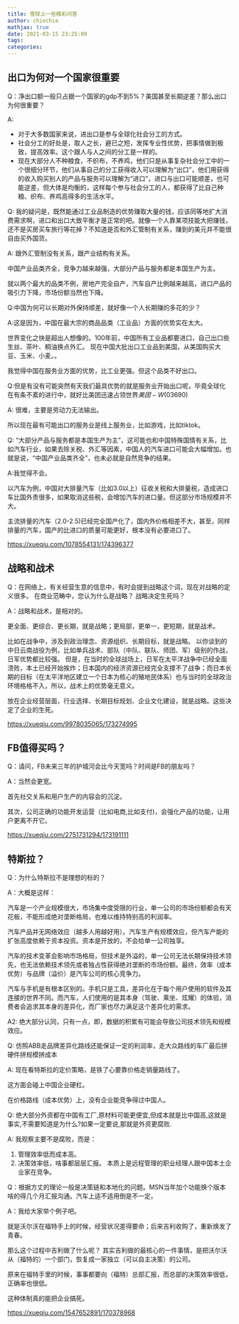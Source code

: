 ```yaml
---
title: 雪球上一些精彩问答
author: chiechie
mathjax: true
date: 2021-03-15 23:25:09
tags:
categories:
---
```


## 出口为何对一个国家很重要

Q：净出口额一般只占据一个国家的gdp不到5%？美国甚至长期逆差？那么出口为何很重要？

A: 

- 对于大多数国家来说，进出口是参与全球化社会分工的方式。
- 社会分工的好处是，取人之长，避已之短，发挥专业性优势，把事情做到极致，提高效率。这个跟人与人之间的分工是一样的。
- 现在大部分人不种粮食，不织布，不养鸡，他们只是从事复杂社会分工中的一个很细分环节，他们从事自己的分工获得收入可以理解为“出口”，他们用获得的收入购买别人的产品与服务可以理解为“进口”，进口与出口可能顺差，也可能逆差，但大体是均衡的，这样每个参与社会分工的人，都获得了比自己种粮、织布、养鸡高得多的生活水平。

Q: 我的疑问是，既然能通过工业品制造的优势赚取大量的钱，应该同等地扩大消费需求啊，进口和出口大致平衡才是正常的吧。就像一个人靠某项技能大把赚钱，还不是买房买车旅行等花掉？不知道是否和外汇管制有关系，赚到的美元并不能很自由买外国货。

A: 跟外汇管制没有关系，跟产业结构有关系。

中国产业品类齐全，竞争力越来越强，大部分产品与服务都是本国生产为主。

就以两个最大的品类不例，房地产完全自产，汽车自产比例越来越高，进口产品的吸引力下降，市场份额当然也下降。

Q:中国为何可以长期对外保持顺差，就好像一个人长期赚的多花的少？

A:这是因为，中国在最大宗的商品品类（工业品）方面的优势实在太大。

世界变化之快是超出人想像的。100年前，中国所有工业品都要进口，自己出口些生丝、茶叶、桐油换点外汇。
现在中国大批出口工业品到美国，从美国购买大豆、玉米、小麦。。

我觉得中国在服务业方面的优势，比工业更强。但这个品类不好出口。

Q:但是有没有可能突然有天我们最具优势的就是服务业开始出口呢，毕竟全球化在有条不紊的进行中，就好比美团迅速占领世界$美团-W(03690)$

A: 很难，主要是劳动力无法输出。

所以现在最有可能出口的服务业是线上服务业，比如游戏，比如tiktok。

Q: “大部分产品与服务都是本国生产为主”，这可能也和中国特殊国情有关系，比如汽车行业，如果去除关税、外汇等因素，中国人的汽车进口可能会大幅增加。也就是说，“中国产业品类齐全”，也未必就是自然竞争的结果。

A:我觉得不会。

以汽车为例，中国对大排量汽车（比如3.0以上）征收关税和大排量税，造成进口车比国外贵很多，如果取消这些税，会增加汽车的进口量。但这部分市场规模并不大。

主流排量的汽车（2.0-2.5)已经完全国产化了，国内外价格相差不大，甚至，同样排量的汽车，国产的比进口的质量可能更好，根本没有必要进口了。


https://xueqiu.com/1078554131/174396377


## 战略和战术
Q：在网络上，有关经营生意的信息中，有时会提到战略这个词，现在对战略的定义很多。 在商业范畴中，您认为什么是战略？ 战略决定生死吗？

A：战略和战术，是相对的。

更全面、更综合、更长期，就是战略；更局部，更单一，更短期，就是战术。

比如在战争中，涉及到政治理念、资源组织、长期目标，就是战略。
以你谈到的中日云南战役为例，比如单兵战术、部队（中队、联队、师团、军）级别的作战，日军优势都比较强。
但是，在当时的全球战场上，日军在太平洋战争中已经全面溃败，本土已经开始挨炸；日本国内的经济资源已经完全支撑不了战争；而日本长期的目标（在太平洋地区建立一个日本为核心的殖地民体系）也与当时的全球政治环境格格不入，所以，战术上的优势毫无意义。

放在企业经营层面，行业选择、长期目标规划、企业文化建设，就是战略。这些决定了企业的生死。

https://xueqiu.com/9978035065/173274995


## FB值得买吗？
Q：请问，FB未来三年的护城河会比今天宽吗？时间是FB的朋友吗？

A：当然会更宽。

首先社交关系和用户生产的内容会的沉淀。

其次，公司正确的功能开发运营（比如电商,比如支付)，会强化产品的功能，让用户更离不开它。

https://xueqiu.com/2751731294/173191111

## 特斯拉？

Q：为什么特斯拉不是理想的标的？

A：大概是这样：

汽车是一个产业规模很大，市场集中度受限的行业，单一公司的市场份额都会有天花板，不能形成绝对垄断格局，也难以维持特别高的利润率。

汽车产品并无网络效应（越多人用越好用）。汽车生产有规模效应，但汽车产能的扩张高度依赖于资本投资。资本是开放的，不会给单一公司独享。

汽车的技术变革会影响市场格局，但技术是外溢的，单一公司无法长期保持技术领先，也无法依赖技术领先或者独占性获得绝对垄断的市场份额。最终，效率（成本优势）与品牌（溢价）是汽车公司的核心竞争力。

汽车与手机是有根本区别的。手机只是工具，差异化在于每个用户使用的软件及其连接的世界不同。而汽车，人们使用的是其本身（驾驶、乘坐、炫耀）的体验，消费者会追求其本身的差异化，而厂家也尽力满足这个差异化的需求。

A2: 绝大部分认同，只有一点，即，数据的积累有可能会导致公司技术领先和规模效应。

Q: 仿照ABB走品牌差异化路线还能保证一定的利润率，走大众路线的车厂最后拼硬件拼规模拼成本

A: 现在看特斯拉的定价策略，是铁了心要靠价格走销量路线了。

这方面会碰上中国企业硬杠。

在价格路线（成本优势）上，没有企业能竞争得过中国人。

Q: 绝大部分外资都在中国有工厂,原材料可能更便宜,但成本就是比中国高,这就是事实,不需要知道是为什么?如果一定要说,那就是外资更腐败.

A: 我观察主要不是腐败，而是：

1. 管理效率低而成本高。
2. 决策效率低，啥事都层层汇报。
本质上是远程管理的职业经理人跟中国本土企业家在竞争。



Q：根据方丈的理论一般是决策链和本地化的问题。MSN当年加个功能换个版本啥的得几个月汇报沟通。汽车上适不适用倒是不一定。

A：我给大家举个例子吧。

就是沃尔沃在福特手上的时候，经营状况差得要命；后来吉利收购了，重新焕发了青春。

那么这个过程中吉利做了什么呢？
其实吉利做的最核心的一件事情，是把沃尔沃从（福特的）一个部门，恢复成一家独立（可以自主决策）的公司。

原来在福特手里的时候，事事都要向（福特）总部汇报，而总部的决策效率很低，正确率也很低。

这种体制真的能把企业搞死。



https://xueqiu.com/1547652891/170378968
